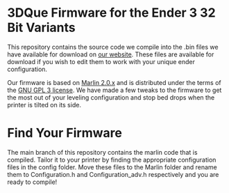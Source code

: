 # 3DQue Firmware for the Ender 3 32 Bit Variants

This repository contains the source code we compile into the .bin files we have available for download on [our website](3dque.com). These files are available for download if you wish to edit them to work with your unique ender configuration.

Our firmware is based on [Marlin 2.0.x](https://github.com/MarlinFirmware/Marlin/) and is distributed under the terms of the [GNU GPL 3 license](LICENSE). We have made a few tweaks to the firmware to get the most out of your leveling configuration and stop bed drops when the printer is tilted on its side.

# Find Your Firmware

The main branch of this repository contains the marlin code that is compiled. Tailor it to your printer by finding the appropriate configuration files in the config folder. Move these files to the Marlin folder and rename them to Configuration.h and Configuration_adv.h respectively and you are ready to compile! 